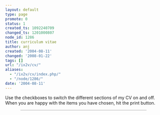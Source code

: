 ```yaml
---
layout: default
type: page
promote: 0
status: 1
created_ts: 1092240709
changed_ts: 1201000807
node_id: 1286
title: curriculum vitae
author: anj
created: '2004-08-11'
changed: '2008-01-22'
tags: []
url: "/ix2v/cv/"
aliases:
  - "/ix2v/cv/index.php/"
  - "/node/1286/"
date: '2004-08-11'
---
```

<p>
Use the checkboxes to switch the different sections of my CV on and off.  When you are happy with the items you have chosen, hit the print button.
</p>

<!--break-->

<div style="margin: 0 auto; padding: 0; border-style: solid; border-width: 1px; border-color: #cccccc; width: 80%;">
<object id="inlinecv" class="inlinecv" data="/extras/cv/cv.php" type="text/html" style="width: 100%; height: 800px; margin: 0; padding: 0; border: none;">
<!-- CV displayed as an inline frame -->
</object>
</div>


